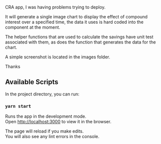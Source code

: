 CRA app, I was having problems trying to deploy.

It will generate a single image chart to display the effect of compound interest over a specified time, the data it uses is hard coded into the component at the moment.

The helper functions that are used to calculate the savings have unit test associated with them, as does the function that generates the data for the chart.

A simple screenshot is located in the images folder.

Thanks

## Available Scripts

In the project directory, you can run:

### `yarn start`

Runs the app in the development mode.<br />
Open [http://localhost:3000](http://localhost:3000) to view it in the browser.

The page will reload if you make edits.<br />
You will also see any lint errors in the console.
